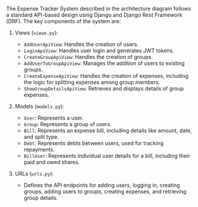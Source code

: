 The Expense Tracker System described in the architecture diagram follows a standard API-based design using Django and Django Rest Framework (DRF). The key components of the system are:

1. Views (`views.py`):
   - `AddUserApiView`: Handles the creation of users.
   - `LoginApiView`: Handles user login and generates JWT tokens.
   - `CreateGroupApiView`: Handles the creation of groups.
   - `AddUserToGroupApiView`: Manages the addition of users to existing groups.
   - `CreateExpenseApiView`: Handles the creation of expenses, including the logic for splitting expenses among group members.
   - `ShowGroupDetailsApiView`: Retrieves and displays details of group expenses.

2. Models (`models.py`):
   - `User`: Represents a user.
   - `Group`: Represents a group of users.
   - `Bill`: Represents an expense bill, including details like amount, date, and split type.
   - `Debt`: Represents debts between users, used for tracking repayments.
   - `BillUser`: Represents individual user details for a bill, including their paid and owed shares.

3. URLs (`urls.py`):
   - Defines the API endpoints for adding users, logging in, creating groups, adding users to groups, creating expenses, and retrieving group details.
